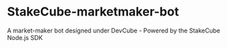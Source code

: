 # StakeCube-marketmaker-bot
A market-maker bot designed under DevCube - Powered by the StakeCube Node.js SDK
